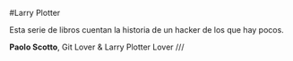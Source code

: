 #Larry Plotter

Esta serie de libros cuentan la historia de un hacker de los que hay pocos.

**Paolo Scotto**, Git Lover & Larry Plotter Lover ///
